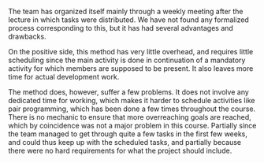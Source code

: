 The team has organized itself mainly through a weekly meeting after the lecture in which tasks were distributed. We have not found any formalized process corresponding to this, but it has had several advantages and drawbacks.

On the positive side, this method has very little overhead, and requires little scheduling since the main activity is done in continuation of a mandatory activity for which members are supposed to be present. It also leaves more time for actual development work. 

The method does, however, suffer a few problems. It does not involve any dedicated time for working, which makes it harder to schedule activities like pair programming, which has been done a few times throughout the course. There is no mechanic to ensure that more overreaching goals are reached, which by coincidence was not a major problem in this course. Partially since the team managed to get through quite a few tasks in the first few weeks, and could thus keep up with the scheduled tasks, and partially because there were no hard requirements for what the project should include. 
